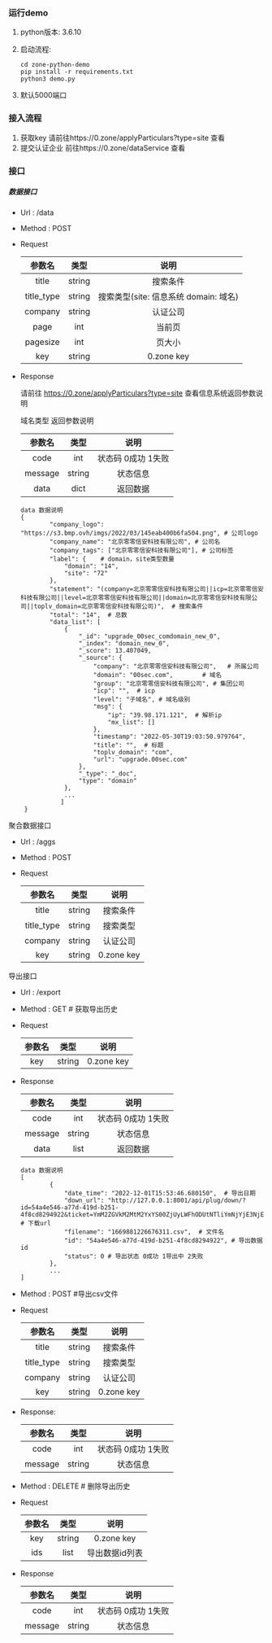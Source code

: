 ### 运行demo

1. python版本: 3.6.10

2. 启动流程:

   ```
   cd zone-python-demo
   pip install -r requirements.txt
   python3 demo.py
   ```

3. 默认5000端口

### 接入流程

1. 获取key   请前往https://0.zone/applyParticulars?type=site 查看
2. 提交认证企业  前往https://0.zone/dataService 查看

### 接口

##### 数据接口

- Url :  /data

- Method : POST

- Request 

  |   参数名   |  类型  |                  说明                  |
  | :--------: | :----: | :------------------------------------: |
  |   title    | string |                搜索条件                |
  | title_type | string | 搜索类型(site: 信息系统  domain: 域名) |
  |  company   | string |                认证公司                |
  |    page    |  int   |                 当前页                 |
  |  pagesize  |  int   |                 页大小                 |
  |    key     | string |               0.zone key               |

- Response

  请前往 https://0.zone/applyParticulars?type=site 查看信息系统返回参数说明

  域名类型 返回参数说明

  | 参数名  |  类型  |        说明         |
  | :-----: | :----: | :-----------------: |
  |  code   |  int   | 状态码  0成功 1失败 |
  | message | string |      状态信息       |
  |  data   |  dict  |      返回数据       |

  ```
  data 数据说明
  {
          "company_logo": "https://s3.bmp.ovh/imgs/2022/03/145eab400b6fa504.png", # 公司logo
          "company_name": "北京零零信安科技有限公司", # 公司名
          "company_tags": ["北京零零信安科技有限公司"], # 公司标签
          "label": {    # domain，site类型数量
              "domain": "14",
              "site": "72"
          },
          "statement": "(company=北京零零信安科技有限公司||icp=北京零零信安科技有限公司||level=北京零零信安科技有限公司||domain=北京零零信安科技有限公司||toplv_domain=北京零零信安科技有限公司)",  # 搜索条件
          "total": "14",  # 总数
          "data_list": [
              {
                  "_id": "upgrade_00sec_comdomain_new_0",
                  "_index": "domain_new_0",
                  "_score": 13.407049,
                  "_source": {
                      "company": "北京零零信安科技有限公司",   # 所属公司
                      "domain": "00sec.com",		# 域名
                      "group": "北京零零信安科技有限公司", # 集团公司
                      "icp": "",  # icp
                      "level": "子域名", # 域名级别
                      "msg": {
                          "ip": "39.98.171.121",  # 解析ip
                          "mx_list": []
                      },
                      "timestamp": "2022-05-30T19:03:50.979764",
                      "title": "",  # 标题
                      "toplv_domain": "com",  
                      "url": "upgrade.00sec.com"
                  },
                  "_type": "_doc",
                  "type": "domain"
              },
              ...
             ]
   }
  ```

  

聚合数据接口

- Url : /aggs

- Method : POST

- Request 

  |   参数名   |  类型  |    说明    |
  | :--------: | :----: | :--------: |
  |   title    | string |  搜索条件  |
  | title_type | string |  搜索类型  |
  |  company   | string |  认证公司  |
  |    key     | string | 0.zone key |

导出接口

- Url : /export

- Method : GET  # 获取导出历史

- Request 

  | 参数名 |  类型  |    说明    |
  | :----: | :----: | :--------: |
  |  key   | string | 0.zone key |

- Response

  | 参数名  |  类型  |        说明         |
  | :-----: | :----: | :-----------------: |
  |  code   |  int   | 状态码  0成功 1失败 |
  | message | string |      状态信息       |
  |  data   |  list  |      返回数据       |

  ```
  data 数据说明
  [
          {
              "date_time": "2022-12-01T15:53:46.680150",  # 导出日期
              "down_url": "http://127.0.0.1:8001/api/plug/down/?id=54a4e546-a77d-419d-b251-4f8cd8294922&ticket=YmM2ZGVkM2MtM2YxYS00ZjUyLWFhODUtNTliYmNjYjE3NjE1",  # 下载url
              "filename": "1669881226676311.csv",  # 文件名
              "id": "54a4e546-a77d-419d-b251-4f8cd8294922", # 导出数据id
              "status": 0 # 导出状态 0成功 1导出中 2失败
          },
          ...
  ]
  ```

  



- Method : POST #导出csv文件

- Request 

  |   参数名   |  类型  |    说明    |
  | :--------: | :----: | :--------: |
  |   title    | string |  搜索条件  |
  | title_type | string |  搜索类型  |
  |  company   | string |  认证公司  |
  |    key     | string | 0.zone key |

- Response:

  | 参数名  |  类型  |        说明         |
  | :-----: | :----: | :-----------------: |
  |  code   |  int   | 状态码  0成功 1失败 |
  | message | string |      状态信息       |

  

- Method : DELETE  # 删除导出历史

- Request 

  | 参数名 |  类型  |      说明      |
  | :----: | :----: | :------------: |
  |  key   | string |   0.zone key   |
  |  ids   |  list  | 导出数据id列表 |

- Response 

  | 参数名  |  类型  |        说明         |
  | :-----: | :----: | :-----------------: |
  |  code   |  int   | 状态码  0成功 1失败 |
  | message | string |      状态信息       |

